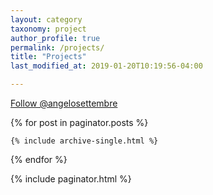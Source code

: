 ```yaml
---
layout: category
taxonomy: project
author_profile: true
permalink: /projects/
title: "Projects"
last_modified_at: 2019-01-20T10:19:56-04:00

---
```




<!-- Place this tag in your head or just before your close body tag. -->
<script async defer src="https://buttons.github.io/buttons.js"></script>
<!-- Place this tag where you want the button to render. -->
<a class="github-button" href="https://github.com/angelosettembre" data-size="large" aria-label="Follow @angelosettembre on GitHub">Follow @angelosettembre</a>
<!-- Place this tag where you want the button to render. -->

{% for post in paginator.posts %}

  	{% include archive-single.html %}

{% endfor %}

{% include paginator.html %}
